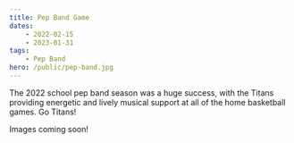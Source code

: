 ```yaml
---
title: Pep Band Game
dates:
    - 2022-02-15
    - 2023-01-31
tags:
    - Pep Band
hero: /public/pep-band.jpg
---
```


The 2022 school pep band season was a huge success, with the Titans providing energetic and lively musical support at all of the home basketball games. Go Titans!

<!-- TODO: Generate with template -->
Images coming soon!
